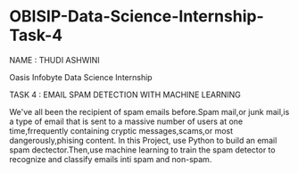 # OBISIP-Data-Science-Internship-Task-4

NAME : THUDI ASHWINI

Oasis Infobyte Data Science Internship

TASK 4 : EMAIL SPAM DETECTION WITH MACHINE LEARNING

We've all been the recipient of spam emails before.Spam mail,or junk mail,is a type of email that is sent to a massive number of users at one time,frrequently containing cryptic messages,scams,or most dangerously,phising content.
In this Project, use Python to build an email spam dectector.Then,use machine learning to train the spam detector to recognize and classify emails inti spam and non-spam.
